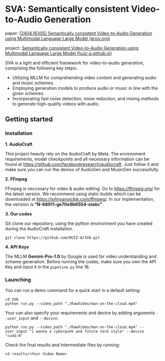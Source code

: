 # SVA: Semantically consistent Video-to-Audio Generation
paper: [[2404.16305\] Semantically consistent Video-to-Audio Generation using Multimodal Language Large Model (arxiv.org)](https://arxiv.org/abs/2404.16305)

project: [Semantically consistent Video-to-Audio Generation using Multimodal Language Large Model (huiz-a.github.io)](https://huiz-a.github.io/audio4video.github.io/)



SVA is a light and efficient framework for video-to-audio generation, comprising the following key steps:.

- Utilizing MLLM for comprehending video content and generating audio and music schemes.
- Employing generation models to produce audio or music in line with the given schemes.
- Incorporating fast noise detection, noise reduction, and mixing methods to generate high-quality videos with audio.



## Getting started

### Installation

**1. AudioCraft**

This project heavily rely on the AudioCraft by Meta. The environment requirements, model checkpoints and all  necessary information can be found at https://github.com/facebookresearch/audiocraft. Just follow it and make sure you can run the demos of AudioGen and MusicGen successfully. 

**2. FFmpeg**

FFmpeg is neccesary for video & audio editing. Go to https://ffmpeg.org/ for the latest version. We recommend using static builds which can be downloaded at https://johnvansickle.com/ffmpeg/. In our implementation, the verision is **"N-68911-ge70e9b6554-static"**.

**3. Our codes**

Git clone our repository, using the python environment you have created during the AudioCraft installation.

```
git clone https://github.com/HUIZ-A/SVA.git
```

**4. API Keys**

The MLLM **Gemini-Pro-1.0** by Google is used for video understanding and scheme generation. Before running the codes, make sure you own the API Key and input it in the `pipeline.py` line 18.

### Launching

You can run a demo command for a quick start in a default setting:

```
cd SVA
python run.py --video_path "./RawVideo/man-on-the-cloud.mp4" 
```

Your can also specify your requirements and device by adding arguments `--user_input` and `--device`:

```
python run.py --video_path "./RawVideo/man-on-the-cloud.mp4" --user_input "i wanna a cyberpunk and future tech style" --device "cuda:0"
```

Check the final results and intermediate files by running:

```
cd results/<Your Video Name>
```
